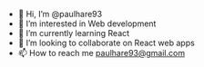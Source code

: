 - 👋 Hi, I’m @paulhare93
- 👀 I’m interested in Web development
- 🌱 I’m currently learning React
- 💞️ I’m looking to collaborate on React web apps
- 📫 How to reach me paulhare93@gmail.com

<!---
paulhare93/paulhare93 is a ✨ special ✨ repository because its `README.md` (this file) appears on your GitHub profile.
You can click the Preview link to take a look at your changes.
--->
